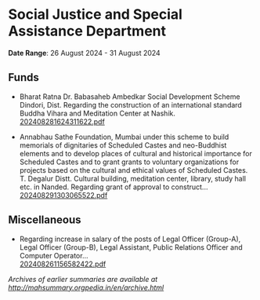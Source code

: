 # Social Justice and Special Assistance Department

**Date Range**: 26 August 2024 - 31 August 2024


## Funds
- Bharat Ratna Dr. Babasaheb Ambedkar Social Development Scheme Dindori, Dist. Regarding the construction of an international standard Buddha Vihara and Meditation Center at Nashik.\
  [202408281624311622.pdf](https://gr.maharashtra.gov.in/Site/Upload/Government%20Resolutions/English/202408281624311622.pdf)

- Annabhau Sathe Foundation, Mumbai under this scheme to build memorials of dignitaries of Scheduled Castes and neo-Buddhist elements and to develop places of cultural and historical importance for Scheduled Castes and to grant grants to voluntary organizations for projects based on the cultural and ethical values of Scheduled Castes. T. Degalur Distt. Cultural building, meditation center, library, study hall etc. in Nanded. Regarding grant of approval to construct...\
  [202408291303065522.pdf](https://gr.maharashtra.gov.in/Site/Upload/Government%20Resolutions/English/202408291303065522.pdf)

## Miscellaneous
- Regarding increase in salary of the posts of Legal Officer (Group-A), Legal Officer (Group-B), Legal Assistant, Public Relations Officer and Computer Operator...\
  [202408261156582422.pdf](https://gr.maharashtra.gov.in/Site/Upload/Government%20Resolutions/English/202408261156582422.pdf)


*Archives of earlier summaries are available at http://mahsummary.orgpedia.in/en/archive.html*